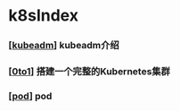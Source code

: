 # k8sIndex
### [[kubeadm]] kubeadm介绍

### [[0to1]] 搭建一个完整的Kubernetes集群

### [[pod]] pod

[//begin]: # "Autogenerated link references for markdown compatibility"
[kubeadm]: kubeadm "kubeadm"
[0to1]: 0to1 "0to1"
[pod]: pod "pod"
[//end]: # "Autogenerated link references"